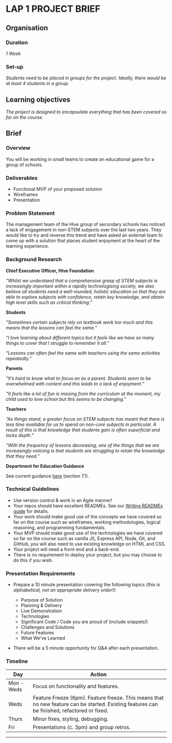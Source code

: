 # LAP 1 PROJECT BRIEF

## Organisation

### Duration

*1 Week*

### Set-up

*Students need to be placed in groups for the project. Ideally, there would be at least 4 students in a group.*

## Learning objectives

*The project is designed to encapsulate everything that has been covered so far on the course.*

## Brief

### Overview

You will be working in small teams to create an educational game for a group of schools.

### Deliverables

- Functional MVP of your proposed solution
- Wireframes
- Presentation

### Problem Statement

The management team of the Hive group of secondary schools has noticed a lack of engagement in non-STEM subjects over the last two years. They would like to try and reverse this trend and have asked an external team to come up with a solution that places student enjoyment at the heart of the learning experience.

### Background Research

**Chief Executive Officer, Hive Foundation**

_”Whilst we understand that a comprehensive grasp of STEM subjects is increasingly important within a rapidly technologising society, we also believe all students need a well-rounded, holistic education so that they are able to explore subjects with confidence, retain key knowledge, and obtain high level skills such as critical thinking.”_

**Students**

_”Sometimes certain subjects rely on textbook work too much and this means that the lessons can feel the same.”_

_“I love learning about different topics but it feels like we have so many things to cover that I struggle to remember it all.”_

_“Lessons can often feel the same with teachers using the same activities repeatedly.”_

**Parents**

_”It’s hard to know what to focus on as a parent. Students seem to be overwhelmed with content and this leads to a lack of enjoyment.”_

_“It feels like a lot of fun is missing from the curriculum at the moment, my child used to love school but this seems to be changing.”_

**Teachers**

_“As things stand, a greater focus on STEM subjects has meant that there is less time available for us to spend on non-core subjects in particular. A result of this is that knowledge that students gain is often superficial and lacks depth.”_

_“With the frequency of lessons decreasing, one of the things that we are increasingly noticing is that students are struggling to retain the knowledge that they need.”_

**Department for Education Guidance**

See current guidance [here](https://www.gov.uk/government/publications/national-curriculum-in-england-framework-for-key-stages-1-to-4/the-national-curriculum-in-england-framework-for-key-stages-1-to-4#language-and-literacy) (section 7.1).

### Technical Guidelines

- Use version control & work in an Agile manner!
- Your repos should have excellent READMEs. See our [Writing READMEs guide](https://github.com/getfutureproof/fp_guides_wiki/wiki/Writing-READMEs) for details.
- Your work should make good use of the concepts we have covered so far on the course such as wireframes, working methodologies, logical reasoning, and programming fundamentals.
- Your MVP should make good use of the technologies we have covered so far on the course such as vanilla JS, Express API, Node, Git, and GitHub, you will also need to use existing knowledge on HTML and CSS. 
- Your project will need a front-end and a back-end.
- There is no requirement to deploy your project, but you may choose to do this if you wish.

### Presentation Requirements

- Prepare a 10 minute presentation covering the following topics *(this is alphabetical, not an appropriate delivery order!)*:

   - Purpose of Solution
    - Planning & Delivery
    - Live Demonstration
    - Technologies
    - Significant Code / Code you are proud of (include snippets!)
    - Challenges and Solutions
    - Future Features
    - What We've Learned

- There will be a 5 minute opportunity for Q&A after each presentation.

### Timeline

| **Day**      | **Action** |
| ----------- | ----------- |
| Mon - Weds | Focus on functionality and features. |
| Weds      | Feature Freeze (6pm). Feature freeze. This means that no new feature can be started. Existing features can be finished, refactored or fixed.       |
| Thurs  | Minor fixes, styling, debugging.      |
| Fri | Presentations (c. 3pm) and group retros. 

---